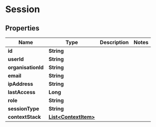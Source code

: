

# Session


## Properties

| Name | Type | Description | Notes |
|------------ | ------------- | ------------- | -------------|
|**id** | **String** |  |  |
|**userId** | **String** |  |  |
|**organisationId** | **String** |  |  |
|**email** | **String** |  |  |
|**ipAddress** | **String** |  |  |
|**lastAccess** | **Long** |  |  |
|**role** | **String** |  |  |
|**sessionType** | **String** |  |  |
|**contextStack** | [**List&lt;ContextItem&gt;**](ContextItem.md) |  |  |



